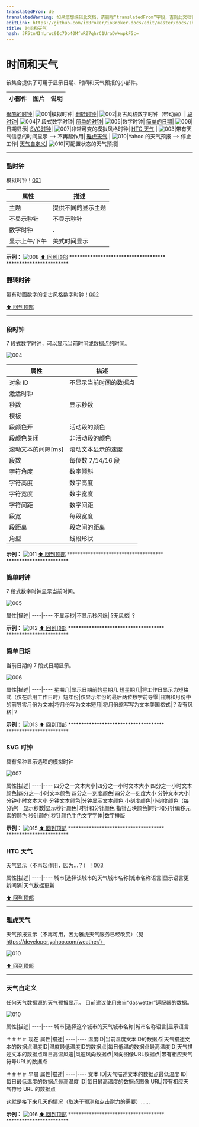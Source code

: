 ```yaml
---
translatedFrom: de
translatedWarning: 如果您想编辑此文档，请删除“translatedFrom”字段，否则此文档将再次自动翻译
editLink: https://github.com/ioBroker/ioBroker.docs/edit/master/docs/zh-cn/viz/timeandweather.md
title: 时间和天气
hash: 3F5tnNInLrwz9Ic7Db40MfwRZ7qhrC1UraDW+wpkF5c=
---
```

# 时间和天气
该集合提供了可用于显示日期、时间和天气预报的小部件。

|小部件 |图片 |说明|
|---------------------------------|-------|-------------|

[很酷的时钟](#cool-clock)| ![001]|模拟时钟|
[翻转时钟](#flip-clock)| ![002]|复古风格数字时钟（带动画）|
[段时钟](#segment-clock)| ![004]|7 段式数字时钟|
[简单的时钟](#simple-clock)| ![005]|数字时钟|
[简单的日期](#simple-date)| ![006]|日期显示|
[SVG时钟](#svg-clock)| ![007]|非常可变的模拟风格时钟|
[HTC 天气](#htc-weather) | ![003]|带有天气信息的时间显示 --> 不再起作用|
[雅虎天气](#yahoo-weather) | ![010]|Yahoo 的天气预报 --> 停止工作|
[天气自定义](#weather-custom)| ![010]|可配置状态的天气预报|

*********************************************************

### 酷时钟
模拟时钟！[001]

属性|描述|
----|----|
主题|提供不同的显示主题|
不显示秒针|不显示秒针|
数字时钟|.|
显示上午/下午|美式时间显示|

**示例：** ![008] [:arrow_up: 回到顶部](../../de/viz/#TimeWeather) ************************************* ************************

### 翻转时钟
带有动画数字的复古风格数字时钟！[002]

[:arrow_up: 回到顶部](#TimeWeather)  
*********************************************************

### 段时钟
7 段式数字时钟，可以显示当前时间或数据点的时间。

![004]

|属性|描述|
| ----|----|
|对象 ID |不显示当前时间的数据点|
|激活时钟 ||
|秒数 |显示秒数|
|模板 ||
|段颜色开 |活动段的颜色|
|段颜色关闭 |非活动段的颜色|
|滚动文本的间隔[ms]|滚动文本显示的速度|
|段数 |每位数 7/14/16 段|
|字符角度|数字倾斜|
|字符高度 |数字高度|
|字符宽度 |数字宽度|
|字符间距 |数字间距|
|段宽|每段宽度|
|段距离|段之间的距离|
|角型|线段形状|

**示例：** ![011] [:arrow_up: 回到顶部](../../de/viz/#TimeWeather) ************************************* ************************

### 简单时钟
7 段式数字时钟显示当前时间。

![005]

属性|描述|
----|---- 不显示秒|不显示秒闪烁| ?无风格| ?

**示例：** ![012] [:arrow_up: 回到顶部](../../de/viz/#TimeWeather) ************************************* ************************

### 简单日期
当前日期的 7 段式日期显示。

![006]

属性|描述|
----|---- 星期几|显示日期前的星期几 短星期几|将工作日显示为短格式（仅在启用工作日时）短年份|仅显示年份的最后两位数字前导零|日期和月份中的前导零月份为文本|将月份写为文本短月|将月份缩写写为文本美国格式|？没有风格|？

**示例：** ![013] [:arrow_up: 回到顶部](../../de/viz/#TimeWeather) ************************************* ************************

### SVG 时钟
具有多种显示选项的模拟时钟

![007]

属性|描述|
----|---- 四分之一文本大小|四分之一小时文本大小 四分之一小时文本颜色|四分之一小时文本颜色 四分之一刻度颜色|四分之一刻度大小 分钟文本大小|分钟小时文本大小 分钟文本颜色|分钟显示文本颜色 小刻度颜色|小刻度颜色（每分钟） 显示秒数|显示秒针颜色|时针和分针颜色 指针凸块颜色|时针和分针偏移元素的颜色 秒针颜色|秒针颜色手色文字字体|数字排版

**示例：** ![015] [:arrow_up: 回到顶部](../../de/viz/#TimeWeather) ************************************* ************************

### HTC 天气
天气显示（不再起作用，因为...？）！[003]

属性|描述|
----|---- 城市|选择该城市的天气城市名称|城市名称语言|显示语言更新间隔|天气数据更新

[:arrow_up: 回到顶部](#TimeWeather)  
*********************************************************

### 雅虎天气
天气预报显示（不再可用，因为雅虎天气服务已经改变）（见 https://developer.yahoo.com/weather/）

![010]

[:arrow_up: 回到顶部](#TimeWeather)  
*********************************************************

### 天气自定义
任何天气数据源的天气预报显示。
目前建议使用来自“daswetter”适配器的数据。

![010]

属性|描述|
----|---- 城市|选择这个城市的天气城市名称|城市名称语言|显示语言

＃＃＃＃ 现在
属性|描述|
----|---- 温度ID|当前温度文本ID的数据点|天气描述文本的数据点湿度ID|湿度最低温度ID的数据点|每日低温的数据点最高温度ID|天气描述文本的数据点每日高温风速|风速风向数据点|风向图像URL数据点|带有相应天气符号URL的数据点

＃＃＃＃ 早晨
属性|描述|
----|---- 文本 ID|天气描述文本的数据点最低温度 ID|每日最低温度的数据点最高温度 ID|每日最高温度的数据点图像 URL|带有相应天气符号 URL 的数据点

这就是接下来几天的情况（取决于预测和点击耐力的需要）......

**示例：** ![016] [:arrow_up: 回到顶部](../../de/viz/#TimeWeather) ************************************* ************************

[001]: media/iobroker-vis-timeandweather_timeandweather_coolclock.png

[002]: media/iobroker-vis-timeandweather_timeandweather_flipclock.png

[003]: media/iobroker-vis-timeandweather_timeandweather_htcweather.png

[004]: media/iobroker-vis-timeandweather_timeandweather_segmentclock.png

[005]: media/iobroker-vis-timeandweather_timeandweather_simpleclock.png

[006]: media/iobroker-vis-timeandweather_timeandweather_simpledate.png

[007]: media/iobroker-vis-timeandweather_timeandweather_svgclock.png

[008]: media/iobroker-vis-timeandweather_timeandweather_coolclock_config.png

[009]: media/iobroker-vis-timeandweather_timeandweather_htcweather_config.png

[010]: media/iobroker-vis-timeandweather_timeandweather_yahooweather.png

[011]: media/iobroker-vis-timeandweather_timeandweather_segmentclock_config.png

[012]: media/iobroker-vis-timeandweather_timeandweather_simpleclock_config.png

[013]: media/iobroker-vis-timeandweather_timeandweather_simpledate_config.png

[014]: media/iobroker-vis-timeandweather_timeandweather_svgclock_config.png

[015]: media/iobroker-vis-timeandweather_timeandweather_explain_svgclock.gif

[016]: media/iobroker-vis-timeandweather_timeandweather_explain_CustomWeather.gif